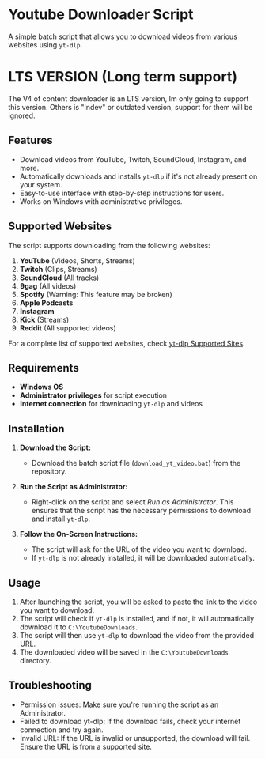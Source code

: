# Youtube Downloader Script

A simple batch script that allows you to download videos from various websites using `yt-dlp`.

# LTS VERSION (Long term support)

The V4 of content downloader is an LTS version, Im only going to support this version. Others is "Indev" or outdated version, support for them will be ignored.

## Features

- Download videos from YouTube, Twitch, SoundCloud, Instagram, and more.
- Automatically downloads and installs `yt-dlp` if it's not already present on your system.
- Easy-to-use interface with step-by-step instructions for users.
- Works on Windows with administrative privileges.

## Supported Websites

The script supports downloading from the following websites:

1. **YouTube** (Videos, Shorts, Streams)
2. **Twitch** (Clips, Streams)
3. **SoundCloud** (All tracks)
4. **9gag** (All videos)
5. **Spotify** (Warning: This feature may be broken)
6. **Apple Podcasts**
7. **Instagram**
8. **Kick** (Streams)
9. **Reddit** (All supported videos)

For a complete list of supported websites, check [yt-dlp Supported Sites](https://github.com/yt-dlp/yt-dlp/blob/master/supportedsites.md).

## Requirements

- **Windows OS**
- **Administrator privileges** for script execution
- **Internet connection** for downloading `yt-dlp` and videos

## Installation

1. **Download the Script:**
   - Download the batch script file (`download_yt_video.bat`) from the repository.
   
2. **Run the Script as Administrator:**
   - Right-click on the script and select *Run as Administrator*. This ensures that the script has the necessary permissions to download and install `yt-dlp`.

3. **Follow the On-Screen Instructions:**
   - The script will ask for the URL of the video you want to download.
   - If `yt-dlp` is not already installed, it will be downloaded automatically.

## Usage

1. After launching the script, you will be asked to paste the link to the video you want to download.
2. The script will check if `yt-dlp` is installed, and if not, it will automatically download it to `C:\YoutubeDownloads`.
3. The script will then use `yt-dlp` to download the video from the provided URL.
4. The downloaded video will be saved in the `C:\YoutubeDownloads` directory.

## Troubleshooting
- Permission issues: Make sure you're running the script as an Administrator.
- Failed to download yt-dlp: If the download fails, check your internet connection and try again.
- Invalid URL: If the URL is invalid or unsupported, the download will fail. Ensure the URL is from a supported site.
